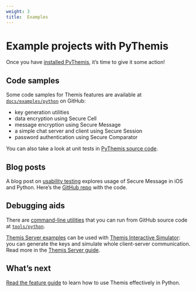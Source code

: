```yaml
---
weight: 3
title:  Examples
---
```


# Example projects with PyThemis

Once you have [installed PyThemis](../installation/), it’s time to give it some action!

## Code samples

Some code samples for Themis features are available
at [`docs/examples/python`](https://github.com/cossacklabs/themis/tree/master/docs/examples/python)
on GitHub:

  - key generation utilities
  - data encryption using Secure Cell
  - message encryption using Secure Message
  - a simple chat server and client using Secure Session
  - password authentication using Secure Comparator

You can also take a look at unit tests
in [PyThemis source code](https://github.com/cossacklabs/themis/tree/master/tests/pythemis).

## Blog posts

A blog post on [usability testing](https://www.cossacklabs.com/02-usability-testing.html)
explores usage of Secure Message in iOS and Python.
Here’s the [GitHub repo](https://github.com/cossacklabs/themis-ux-testing) with the code.

## Debugging aids

There are [command-line utilities](/docs/themis/debugging/cli-utilities/#python)
that you can run from GitHub source code
at [`tools/python`](https://github.com/cossacklabs/themis/tree/master/tools/python).

[Themis Server examples](https://github.com/cossacklabs/themis/tree/master/docs/examples/Themis-server/python)
can be used with [Themis Interactive Simulator](/simulator/interactive/):
you can generate the keys and simulate whole client-server communication.
Read more in the [Themis Server guide](/docs/themis/debugging/themis-server/).

## What’s next

[Read the feature guide](../features/)
to learn how to use Themis effectively in Python.

